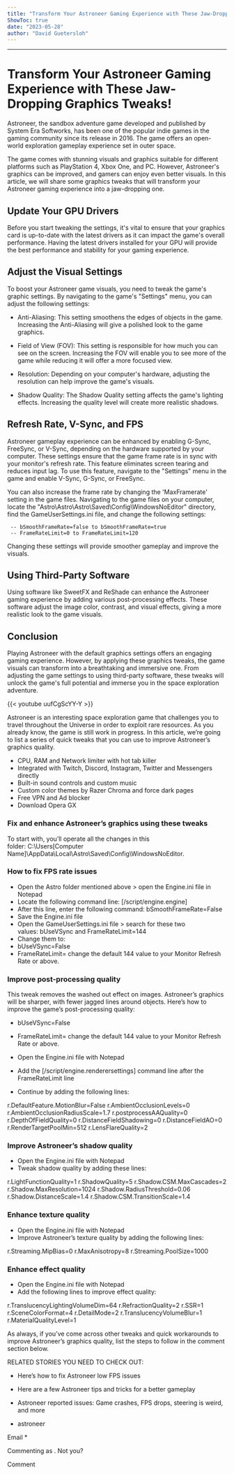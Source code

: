 ```yaml
---
title: "Transform Your Astroneer Gaming Experience with These Jaw-Dropping Graphics Tweaks!"
ShowToc: true 
date: "2023-05-28"
author: "David Guetersloh"
---
```

*****
# Transform Your Astroneer Gaming Experience with These Jaw-Dropping Graphics Tweaks!

Astroneer, the sandbox adventure game developed and published by System Era Softworks, has been one of the popular indie games in the gaming community since its release in 2016. The game offers an open-world exploration gameplay experience set in outer space.

The game comes with stunning visuals and graphics suitable for different platforms such as PlayStation 4, Xbox One, and PC. However, Astroneer's graphics can be improved, and gamers can enjoy even better visuals. In this article, we will share some graphics tweaks that will transform your Astroneer gaming experience into a jaw-dropping one.

## Update Your GPU Drivers

Before you start tweaking the settings, it's vital to ensure that your graphics card is up-to-date with the latest drivers as it can impact the game's overall performance. Having the latest drivers installed for your GPU will provide the best performance and stability for your gaming experience.

## Adjust the Visual Settings

To boost your Astroneer game visuals, you need to tweak the game's graphic settings. By navigating to the game's "Settings" menu, you can adjust the following settings:

- Anti-Aliasing: This setting smoothens the edges of objects in the game. Increasing the Anti-Aliasing will give a polished look to the game graphics.
 
- Field of View (FOV): This setting is responsible for how much you can see on the screen. Increasing the FOV will enable you to see more of the game while reducing it will offer a more focused view.

- Resolution: Depending on your computer's hardware, adjusting the resolution can help improve the game's visuals.

- Shadow Quality: The Shadow Quality setting affects the game's lighting effects. Increasing the quality level will create more realistic shadows.

## Refresh Rate, V-Sync, and FPS

Astroneer gameplay experience can be enhanced by enabling G-Sync, FreeSync, or V-Sync, depending on the hardware supported by your computer. These settings ensure that the game frame rate is in sync with your monitor's refresh rate. This feature eliminates screen tearing and reduces input lag. To use this feature, navigate to the "Settings" menu in the game and enable V-Sync, G-Sync, or FreeSync.

You can also increase the frame rate by changing the 'MaxFramerate' setting in the game files. Navigating to the game files on your computer, locate the "Astro\Astro\Astro\Saved\Config\WindowsNoEditor" directory, find the GameUserSettings.ini file, and change the following settings:

     -- bSmoothFrameRate=false to bSmoothFrameRate=true
     -- FrameRateLimit=0 to FrameRateLimit=120

Changing these settings will provide smoother gameplay and improve the visuals.

## Using Third-Party Software

Using software like SweetFX and ReShade can enhance the Astroneer gaming experience by adding various post-processing effects. These software adjust the image color, contrast, and visual effects, giving a more realistic look to the game visuals.

## Conclusion

Playing Astroneer with the default graphics settings offers an engaging gaming experience. However, by applying these graphics tweaks, the game visuals can transform into a breathtaking and immersive one. From adjusting the game settings to using third-party software, these tweaks will unlock the game's full potential and immerse you in the space exploration adventure.

{{< youtube uufCgScYY-Y >}} 



Astroneer is an interesting space exploration game that challenges you to travel throughout the Universe in order to exploit rare resources. As you already know, the game is still work in progress. In this article, we’re going to list a series of quick tweaks that you can use to improve Astroneer’s graphics quality.
 
- CPU, RAM and Network limiter with hot tab killer
 - Integrated with Twitch, Discord, Instagram, Twitter and Messengers directly
 - Built-in sound controls and custom music
 - Custom color themes by Razer Chroma and force dark pages
 - Free VPN and Ad blocker
 - Download Opera GX

 
### Fix and enhance Astroneer’s graphics using these tweaks
 
To start with, you’ll operate all the changes in this folder: C:\Users\[Computer Name]\AppData\Local\Astro\Saved\Config\WindowsNoEditor.
 
### How to fix FPS rate issues
 
- Open the Astro folder mentioned above > open the Engine.ini file in Notepad
 - Locate the following command line: [/script/engine.engine]
 - After this line, enter the following command: bSmoothFrameRate=False
 - Save the Engine.ini file
 - Open the GameUserSettings.ini file > search for these two values: bUseVSync and FrameRateLimit=144
 - Change them to:
 - bUseVSync=False
 - FrameRateLimit= change the default 144 value to your Monitor Refresh Rate or above.

 
### Improve post-processing quality
 
This tweak removes the washed out effect on images. Astroneer’s graphics will be sharper, with fewer jagged lines around objects. Here’s how to improve the game’s post-processing quality:
 
- bUseVSync=False
 - FrameRateLimit= change the default 144 value to your Monitor Refresh Rate or above.

 
- Open the Engine.ini file with Notepad
 - Add the [/script/engine.renderersettings] command line after the FrameRateLimit line
 - Continue by adding the following lines:

 
r.DefaultFeature.MotionBlur=False
r.AmbientOcclusionLevels=0
r.AmbientOcclusionRadiusScale=1.7
r.postprocessAAQuality=0
r.DepthOfFieldQuality=0
r.DistanceFieldShadowing=0
r.DistanceFieldAO=0
r.RenderTargetPoolMin=512
r.LensFlareQuality=2
 
### Improve Astroneer’s shadow quality
 
- Open the Engine.ini file with Notepad
 - Tweak shadow quality by adding these lines:

 
r.LightFunctionQuality=1
r.ShadowQuality=5
r.Shadow.CSM.MaxCascades=2
r.Shadow.MaxResolution=1024
r.Shadow.RadiusThreshold=0.06
r.Shadow.DistanceScale=1.4
r.Shadow.CSM.TransitionScale=1.4
 
### Enhance texture quality
 
- Open the Engine.ini file with Notepad
 - Improve Astroneer’s texture quality by adding the following lines:

 
r.Streaming.MipBias=0
r.MaxAnisotropy=8
r.Streaming.PoolSize=1000
 
### Enhance effect quality
 
- Open the Engine.ini file with Notepad
 - Add the following lines to improve effect quality:

 
r.TranslucencyLightingVolumeDim=64
r.RefractionQuality=2
r.SSR=1
r.SceneColorFormat=4
r.DetailMode=2
r.TranslucencyVolumeBlur=1
r.MaterialQualityLevel=1
 
As always, if you’ve come across other tweaks and quick workarounds to improve Astroneer’s graphics quality, list the steps to follow in the comment section below.
 
RELATED STORIES YOU NEED TO CHECK OUT:
 
- Here’s how to fix Astroneer low FPS issues
 - Here are a few Astroneer tips and tricks for a better gameplay
 - Astroneer reported issues: Game crashes, FPS drops, steering is weird, and more

 

 
- astroneer

 
Email * 
 

Commenting as .
Not you?

 
Comment 





